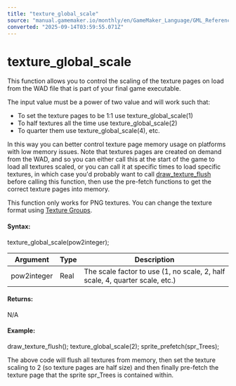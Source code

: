 ```yaml
---
title: "texture_global_scale"
source: "manual.gamemaker.io/monthly/en/GameMaker_Language/GML_Reference/Drawing/Textures/texture_global_scale.htm"
converted: "2025-09-14T03:59:55.071Z"
---
```


# texture\_global\_scale

This function allows you to control the scaling of the texture pages on load from the WAD file that is part of your final game executable.

The input value must be a power of two value and will work such that:

-   To set the texture pages to be 1:1 use texture\_global\_scale(1)
-   To half textures all the time use texture\_global\_scale(2)
-   To quarter them use texture\_global\_scale(4), etc.

In this way you can better control texture page memory usage on platforms with low memory issues. Note that textures pages are created on demand from the WAD, and so you can either call this at the start of the game to load all textures scaled, or you can call it at specific times to load specific textures, in which case you'd probably want to call [draw\_texture\_flush](../../../../../../../GameMaker_Language/GML_Reference/Drawing/Textures/draw_texture_flush.md) before calling this function, then use the pre-fetch functions to get the correct texture pages into memory.

This function only works for PNG textures. You can change the texture format using [Texture Groups](../../../../Settings/Texture_Groups.md).

#### Syntax:

texture\_global\_scale(pow2integer);

| Argument | Type | Description |
| --- | --- | --- |
| pow2integer | Real | The scale factor to use (1, no scale, 2, half scale, 4, quarter scale, etc.) |

#### Returns:

N/A

#### Example:

draw\_texture\_flush();
texture\_global\_scale(2);
sprite\_prefetch(spr\_Trees);

The above code will flush all textures from memory, then set the texture scaling to 2 (so texture pages are half size) and then finally pre-fetch the texture page that the sprite spr\_Trees is contained within.